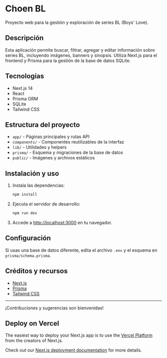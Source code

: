 # Choen BL

Proyecto web para la gestión y exploración de series BL (Boys' Love).

## Descripción

Esta aplicación permite buscar, filtrar, agregar y editar información sobre series BL, incluyendo imágenes, banners y sinopsis. Utiliza Next.js para el frontend y Prisma para la gestión de la base de datos SQLite.

## Tecnologías

- Next.js 14
- React
- Prisma ORM
- SQLite
- Tailwind CSS

## Estructura del proyecto

- `app/` - Páginas principales y rutas API
- `components/` - Componentes reutilizables de la interfaz
- `lib/` - Utilidades y helpers
- `prisma/` - Esquema y migraciones de la base de datos
- `public/` - Imágenes y archivos estáticos

## Instalación y uso

1. Instala las dependencias:
   ```bash
   npm install
   ```
2. Ejecuta el servidor de desarrollo:
   ```bash
   npm run dev
   ```
3. Accede a [http://localhost:3000](http://localhost:3000) en tu navegador.

## Configuración

Si usas una base de datos diferente, edita el archivo `.env` y el esquema en `prisma/schema.prisma`.

## Créditos y recursos

- [Next.js](https://nextjs.org/)
- [Prisma](https://www.prisma.io/)
- [Tailwind CSS](https://tailwindcss.com/)

---

¡Contribuciones y sugerencias son bienvenidas!

## Deploy on Vercel

The easiest way to deploy your Next.js app is to use the [Vercel Platform](https://vercel.com/new?utm_medium=default-template&filter=next.js&utm_source=create-next-app&utm_campaign=create-next-app-readme) from the creators of Next.js.

Check out our [Next.js deployment documentation](https://nextjs.org/docs/app/building-your-application/deploying) for more details.

